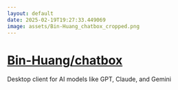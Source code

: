 ```yaml
---
layout: default
date: 2025-02-19T19:27:33.449069
image: assets/Bin-Huang_chatbox_cropped.png
---
```


# [Bin-Huang/chatbox](https://github.com/Bin-Huang/chatbox)

Desktop client for AI models like GPT, Claude, and Gemini
